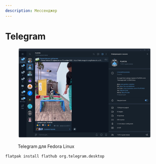 ```yaml
---
description: Мессенджер
---
```


# Telegram

<figure><img src="../../.gitbook/assets/Снимок экрана от 2022-10-29 11-41-28.png" alt="telegram fedora linux flathub flatpak"><figcaption><p>Telegram для Fedora Linux</p></figcaption></figure>

```bash
flatpak install flathub org.telegram.desktop
```

